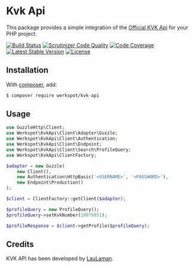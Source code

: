 Kvk Api
===============
This package provides a simple integration of the [Official KVK Api][kvk-api-documentation] for your PHP project.

[![Build Status](https://scrutinizer-ci.com/g/Werkspot/kvk-api/badges/build.png?b=master)](https://scrutinizer-ci.com/g/Werkspot/kvk-api/build-status/master)
[![Scrutinizer Code Quality](https://scrutinizer-ci.com/g/Werkspot/kvk-api/badges/quality-score.png?b=master)](https://scrutinizer-ci.com/g/Werkspot/kvk-api/?branch=master)
[![Code Coverage](https://scrutinizer-ci.com/g/Werkspot/kvk-api/badges/coverage.png?b=master)](https://scrutinizer-ci.com/g/Werkspot/kvk-api/?branch=master)
[![Latest Stable Version](https://poser.pugx.org/werkspot/kvk-api/v/stable)](https://packagist.org/packages/werkspot/kvk-api)
[![License](https://poser.pugx.org/werkspot/kvk-api/license)](https://packagist.org/packages/werkspot/kvk-api)

Installation
------------
With [composer](http://packagist.org), add:

```bash
$ composer require werkspot/kvk-api
```

Usage
-----

```php
use GuzzleHttp\Client;
use Werkspot\KvkApi\Client\Adapter\Guzzle;
use Werkspot\KvkApi\Client\Authentication;
use Werkspot\KvkApi\Client\Endpoint;
use Werkspot\KvkApi\Client\Search\ProfileQuery;
use Werkspot\KvkApi\ClientFactory;

$adapter = new Guzzle(
    new Client(),
    new Authentication\HttpBasic('<USERNAME>', '<PASSWORD>'),
    new Endpoint\Production()
);

$client = ClientFactory::getClient($adapter);

$profileQuery = new ProfileQuery();
$profileQuery->setKvkNumber(18079951);

$profileResponse = $client->getProfile($profileQuery);
```

Credits
-------

KVK API has been developed by [LauLaman][LauLaman].

[kvk-api-documentation]: https://developers.kvk.nl/documentation
[LauLaman]: https://github.com/LauLaman
